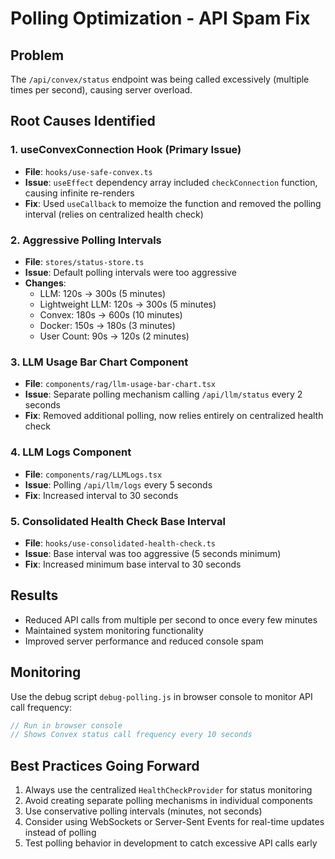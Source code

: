 # Polling Optimization - API Spam Fix

## Problem
The `/api/convex/status` endpoint was being called excessively (multiple times per second), causing server overload.

## Root Causes Identified

### 1. useConvexConnection Hook (Primary Issue)
- **File**: `hooks/use-safe-convex.ts`
- **Issue**: `useEffect` dependency array included `checkConnection` function, causing infinite re-renders
- **Fix**: Used `useCallback` to memoize the function and removed the polling interval (relies on centralized health check)

### 2. Aggressive Polling Intervals
- **File**: `stores/status-store.ts`
- **Issue**: Default polling intervals were too aggressive
- **Changes**:
  - LLM: 120s → 300s (5 minutes)
  - Lightweight LLM: 120s → 300s (5 minutes)  
  - Convex: 180s → 600s (10 minutes)
  - Docker: 150s → 180s (3 minutes)
  - User Count: 90s → 120s (2 minutes)

### 3. LLM Usage Bar Chart Component
- **File**: `components/rag/llm-usage-bar-chart.tsx`
- **Issue**: Separate polling mechanism calling `/api/llm/status` every 2 seconds
- **Fix**: Removed additional polling, now relies entirely on centralized health check

### 4. LLM Logs Component
- **File**: `components/rag/LLMLogs.tsx`
- **Issue**: Polling `/api/llm/logs` every 5 seconds
- **Fix**: Increased interval to 30 seconds

### 5. Consolidated Health Check Base Interval
- **File**: `hooks/use-consolidated-health-check.ts`
- **Issue**: Base interval was too aggressive (5 seconds minimum)
- **Fix**: Increased minimum base interval to 30 seconds

## Results
- Reduced API calls from multiple per second to once every few minutes
- Maintained system monitoring functionality
- Improved server performance and reduced console spam

## Monitoring
Use the debug script `debug-polling.js` in browser console to monitor API call frequency:
```javascript
// Run in browser console
// Shows Convex status call frequency every 10 seconds
```

## Best Practices Going Forward
1. Always use the centralized `HealthCheckProvider` for status monitoring
2. Avoid creating separate polling mechanisms in individual components
3. Use conservative polling intervals (minutes, not seconds)
4. Consider using WebSockets or Server-Sent Events for real-time updates instead of polling
5. Test polling behavior in development to catch excessive API calls early